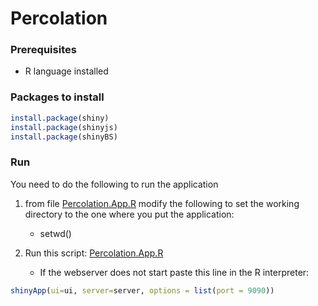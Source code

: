 # Percolation

### Prerequisites
 - R language installed

### Packages to install
```R
install.package(shiny)
install.package(shinyjs)
install.package(shinyBS)
```

### Run
You need to do the following to run the application
    
1. from file [Percolation.App.R](/R/Percolation.App.R) modify the following to set the working directory to the one where you put the application: 

    - setwd()

2.  Run this script: [Percolation.App.R](/R/Percolation.App.R) 

     - If the webserver does not start paste this line in the R interpreter:

```R
shinyApp(ui=ui, server=server, options = list(port = 9090))
```